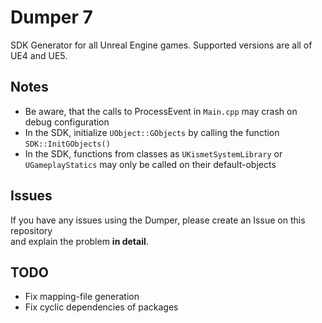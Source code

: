 
# Dumper 7

SDK Generator for all Unreal Engine games. Supported versions are all of UE4 and UE5.

## Notes

- Be aware, that the calls to ProcessEvent in `Main.cpp` may crash on debug configuration
- In the SDK, initialize `UObject::GObjects` by calling the function `SDK::InitGObjects()`
- In the SDK, functions from classes as `UKismetSystemLibrary` or `UGameplayStatics` may only be called on their default-objects
## Issues

If you have any issues using the Dumper, please create an Issue on this repository\
and explain the problem **in detail**.
## TODO

- Fix mapping-file generation
- Fix cyclic dependencies of packages
